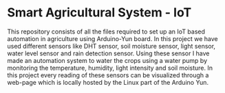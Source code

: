 # Smart Agricultural System - IoT

This repository consists of all the files required to set up an IoT based automation in agriculture using Arduino-Yun board. In this project we have used different sensors like DHT sensor, soil moisture sensor, light sensor, water level sensor and rain detection sensor. Using these sensor I have made an automation system to water the crops using a water pump by monitoring the temperature, humidity, light intensity and soil moisture. In this project every reading of these sensors can be visualized through a web-page which is locally hosted by the Linux part of the Arduino Yun.
